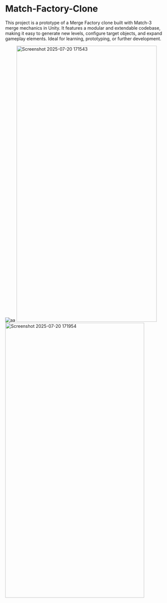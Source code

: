 # Match-Factory-Clone
This project is a prototype of a Merge Factory clone built with Match-3 merge mechanics in Unity. It features a modular and extendable codebase, making it easy to generate new levels, configure target objects, and expand gameplay elements. Ideal for learning, prototyping, or further development.

![aa](https://github.com/user-attachments/assets/ffcbb938-93c1-42f7-9483-5c4133dd6d89)
<img width="447" height="880" alt="Screenshot 2025-07-20 171543" src="https://github.com/user-attachments/assets/71f8aa9d-fd76-4bb5-af7c-13f9dd6109f5" />
<img width="443" height="876" alt="Screenshot 2025-07-20 171954" src="https://github.com/user-attachments/assets/9db829e5-c3cd-4010-90ae-9a996066f2bf" />
